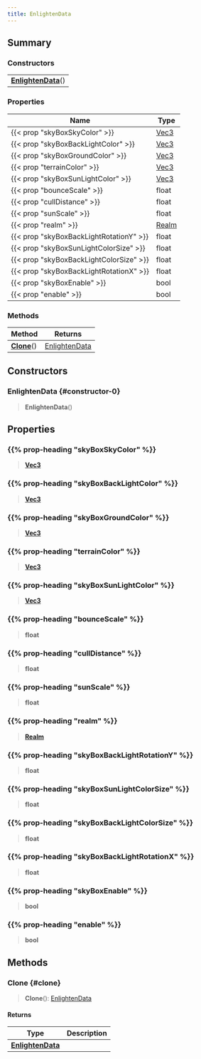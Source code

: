 ```yaml
---
title: EnlightenData
---
```


## Summary

### Constructors

|  |
| --- |
| **[EnlightenData](#constructor-0)**() |

### Properties

| Name | Type |
| ---- | ---- |
| {{< prop "skyBoxSkyColor" >}} | [Vec3](/vext/ref/shared/type/vec3) |
| {{< prop "skyBoxBackLightColor" >}} | [Vec3](/vext/ref/shared/type/vec3) |
| {{< prop "skyBoxGroundColor" >}} | [Vec3](/vext/ref/shared/type/vec3) |
| {{< prop "terrainColor" >}} | [Vec3](/vext/ref/shared/type/vec3) |
| {{< prop "skyBoxSunLightColor" >}} | [Vec3](/vext/ref/shared/type/vec3) |
| {{< prop "bounceScale" >}} | float |
| {{< prop "cullDistance" >}} | float |
| {{< prop "sunScale" >}} | float |
| {{< prop "realm" >}} | [Realm](/vext/ref/fb/realm) |
| {{< prop "skyBoxBackLightRotationY" >}} | float |
| {{< prop "skyBoxSunLightColorSize" >}} | float |
| {{< prop "skyBoxBackLightColorSize" >}} | float |
| {{< prop "skyBoxBackLightRotationX" >}} | float |
| {{< prop "skyBoxEnable" >}} | bool |
| {{< prop "enable" >}} | bool |

### Methods

| Method | Returns |
| ------ | ------- |
| **[Clone](#clone)**() | [EnlightenData](/vext/ref/client/type/enlightendata) |

## Constructors

### EnlightenData {#constructor-0}

> **EnlightenData**()

## Properties

### {{% prop-heading "skyBoxSkyColor" %}}

> **[Vec3](/vext/ref/shared/type/vec3)**

### {{% prop-heading "skyBoxBackLightColor" %}}

> **[Vec3](/vext/ref/shared/type/vec3)**

### {{% prop-heading "skyBoxGroundColor" %}}

> **[Vec3](/vext/ref/shared/type/vec3)**

### {{% prop-heading "terrainColor" %}}

> **[Vec3](/vext/ref/shared/type/vec3)**

### {{% prop-heading "skyBoxSunLightColor" %}}

> **[Vec3](/vext/ref/shared/type/vec3)**

### {{% prop-heading "bounceScale" %}}

> **float**

### {{% prop-heading "cullDistance" %}}

> **float**

### {{% prop-heading "sunScale" %}}

> **float**

### {{% prop-heading "realm" %}}

> **[Realm](/vext/ref/fb/realm)**

### {{% prop-heading "skyBoxBackLightRotationY" %}}

> **float**

### {{% prop-heading "skyBoxSunLightColorSize" %}}

> **float**

### {{% prop-heading "skyBoxBackLightColorSize" %}}

> **float**

### {{% prop-heading "skyBoxBackLightRotationX" %}}

> **float**

### {{% prop-heading "skyBoxEnable" %}}

> **bool**

### {{% prop-heading "enable" %}}

> **bool**

## Methods

### Clone {#clone}

> **Clone**(): [EnlightenData](/vext/ref/client/type/enlightendata)

#### Returns

| Type | Description |
| ---- | ----------- |
| **[EnlightenData](/vext/ref/client/type/enlightendata)** |  |

